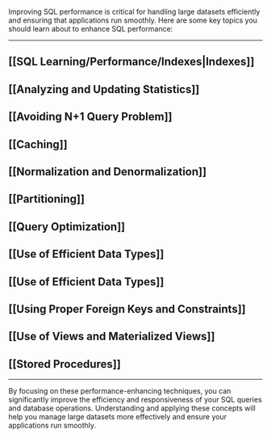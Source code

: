 Improving SQL performance is critical for handling large datasets efficiently and ensuring that applications run smoothly. Here are some key topics you should learn about to enhance SQL performance:

---
## [[SQL Learning/Performance/Indexes|Indexes]]
## [[Analyzing and Updating Statistics]]
## [[Avoiding N+1 Query Problem]]
## [[Caching]]
## [[Normalization and Denormalization]]
## [[Partitioning]]
## [[Query Optimization]]
## [[Use of Efficient Data Types]]
## [[Use of Efficient Data Types]]
## [[Using Proper Foreign Keys and Constraints]]
## [[Use of Views and Materialized Views]]
## [[Stored Procedures]]
---

By focusing on these performance-enhancing techniques, you can significantly improve the efficiency and responsiveness of your SQL queries and database operations. Understanding and applying these concepts will help you manage large datasets more effectively and ensure your applications run smoothly.